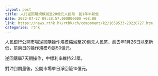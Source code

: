 ```yaml
---
layout: post
title: 人行逆回購規模減至20億元人民幣　創1年半新低
date: 2022-07-27 09:38:57.000000000 +08:00
link: https://news.rthk.hk/rthk/ch/component/k2/1659533-20220727.htm
categories: rthk
---
```


人民銀行公開市場逆回購操作規模縮減至20億元人民幣，創去年1月26日以來新低，前兩日的操作規模均是50億元。

逆回購屬7天期操作，中標利率維持2.1厘。

對沖到期量後，公開市場單日淨回籠10億元。
